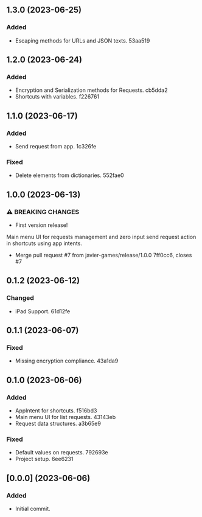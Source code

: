## 1.3.0 (2023-06-25)


### Added

* Escaping methods for URLs and JSON texts. 53aa519

## 1.2.0 (2023-06-24)


### Added

* Encryption and Serialization methods for Requests. cb5dda2
* Shortcuts with variables. f226761

## 1.1.0 (2023-06-17)


### Added

* Send request from app. 1c326fe


### Fixed

* Delete elements from dictionaries. 552fae0

## 1.0.0 (2023-06-13)


### ⚠ BREAKING CHANGES

* First version release!

Main menu UI for requests management and zero input send request action in shortcuts using app intents.

* Merge pull request #7 from javier-games/release/1.0.0 7ff0cc6, closes #7

## 0.1.2 (2023-06-12)


### Changed

* iPad Support. 61d12fe

## 0.1.1 (2023-06-07)


### Fixed

* Missing encryption compliance. 43a1da9

## 0.1.0 (2023-06-06)


### Added

* AppIntent for shortcuts. f516bd3
* Main menu UI for list requests. 43143eb
* Request data structures. a3b65e9


### Fixed

* Default values on requests. 792693e
* Project setup. 6ee6231

## [0.0.0] (2023-06-06)

### Added

* Initial commit.
